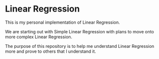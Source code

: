 # Linear Regression

This is my personal implementation of Linear Regression.

We are starting out with Simple Linear Regression with plans to move onto more complex Linear Regression.

The purpose of this repository is to help me understand Linear Regression more and prove to others that I understand it.
